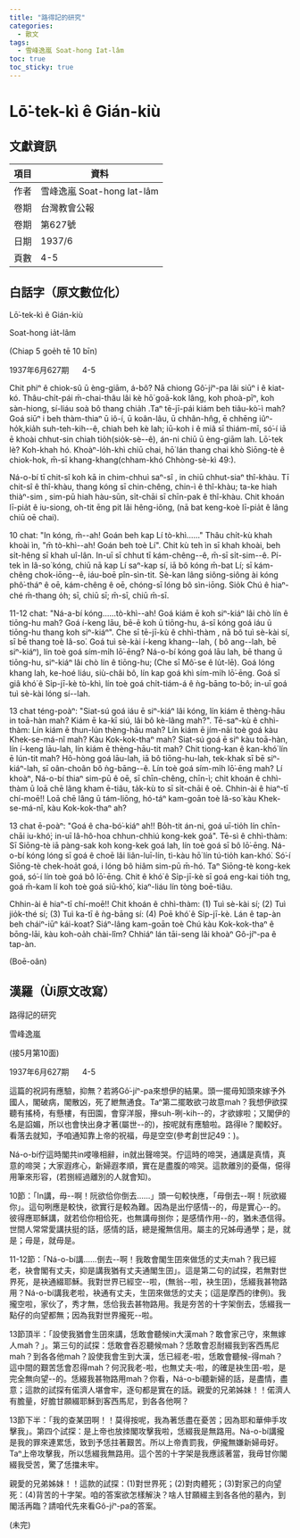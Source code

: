 ```yaml
---
title: "路得記的研究"
categories:
  - 散文
tags:
  - 雪峰逸嵐 Soat-hong Iat-lâm
toc: true
toc_sticky: true
---
```


# Lō͘-tek-kì ê Gián-kiù

## 文獻資訊

| 項目 | 資料 |
|---|---|
| 作者 | 雪峰逸嵐 Soat-hong Iat-lâm |
| 卷期 | 台灣教會公報 |
| 卷期 | 第627號 |
| 日期 | 1937/6 |
| 頁數 | 4-5 |

## 白話字（原文數位化）

Lō͘-tek-kì ê Gián-kiù

Soat-hong ia̍t-lâm

(Chiap 5 goe̍h tē 10 bīn)

1937年6月627期      4-5

Chit phiⁿ ê chiok-sû ū èng-giām, á-bô? Nā chiong Gô͘-jíⁿ-pa lâi siūⁿ i ê kiat-kó. Thâu-chi̍t-pái m̄-chai-thâu lâi kè hō͘ goā-kok lâng, koh phoà-pīⁿ, koh sàn-hiong, sí-liáu soà bô thang chia̍h .Taⁿ tē-jī-pái kiám beh tiâu-kò͘-ì mah? Goá siūⁿ i beh thàm-thiaⁿ ū iô-í, ū koân-lâu, ū chhân-hn̂g, ē chhēng iûⁿ-ho̍k,kia̍h suh-teh-kih--ê, chiah beh kè lah; iū-koh i ê miâ sī thiám-mī, só͘-í iā ē khoài chhut-sin chiah tio̍h(sio̍k-sè--ê), án-ni chiū ū èng-giām lah. Lō͘-tek lè? Koh-khah hó. Khoàⁿ-lo̍h-khì chiū chai, hō͘ lán thang chai khò Siōng-tè ê chiok-hok, m̄-sī khang-khang(chham-khó Chhòng-sè-kì 49:).

Ná-o-bí tī chit-sî koh kā in chim-chhuì saⁿ-sî , in chiū chhut-siaⁿ thî-khàu. Tī chit-sî ê thî-khàu, thang kóng sī chin-chêng, chin-ì ê thî-khàu; ta-ke hiah thiàⁿ-sim , sim-pū hiah hàu-sūn, si̍t-chāi sī chīn-pak ê thî-khàu. Chit khoán lī-pia̍t ê iu-siong, oh-tit ēng pit lâi hêng-iông, (nā bat keng-koè lī-pia̍t ê lâng chiū oē chai).

10 chat: "In kóng, m̄--ah! Goán beh kap Lí tò-khì......" Thâu chi̍t-kù khah khoài ìn, "m̄ tò-khì--ah! Goán beh toè Lí". Chit kù teh ìn sī khah khoài, beh si̍t-hêng sī khah uî-lân. In-uī sī chhut tī kám-chêng--ê, m̄-sī si̍t-sim--ê. Pí-tek ìn Iâ-so͘ kóng, chiū nā kap Lí saⁿ-kap sí, iā bô kóng m̄-bat Lí; sī kám-chêng chok-iōng--ê, iáu-boē pîn-sìn-tit. Sè-kan lâng siông-siông ài kóng phô͘-tháⁿ ê oē, kám-chêng ê oē, chóng-sī lóng bô sìn-iōng. Sio̍k Chú ê hiaⁿ-ché m̄-thang o̍h; sī, chiū sī; m̄-sī, chiū m̄-sī.

11-12 chat: "Ná-a-bí kóng......tò-khì--ah! Goá kiám ē koh siⁿ-kiáⁿ lâi chò lín ê tiōng-hu mah? Goá í-keng lāu, bē-ē koh ū tiōng-hu, á-sī kóng goá iáu ū tiōng-hu thang koh siⁿ-kiáⁿ". Che sī tē-jī-kù ê chhì-thàm , nā bô tuì sè-kài sí, sī bē thang toè Iâ-so͘. Goá tuì sè-kài í-keng khang--lah, ( bô ang--lah, bē siⁿ-kiáⁿ), lín toè goá sím-mi̍h lō͘-ēng? Ná-o-bí kóng goá lāu lah, bē thang ū tiōng-hu, siⁿ-kiáⁿ lâi chò lín ê tiōng-hu; (Che sī Mô͘-se ê lu̍t-lē). Goá lóng khang lah, ke-hoé liáu, siù-châi bô, lín kap goá khì sím-mi̍h lō͘-ēng. Goá sī giâ khó͘ ê Si̍p-jī-kè tò-khì, lín toè goá chi̍t-tiám-á ê ǹg-bāng to-bô; in-uī goá tuì sè-kài lóng sí--lah.

13 chat téng-poàⁿ: "Siat-sú goá iáu ē siⁿ-kiáⁿ lâi kóng, lín kiám ē thèng-hāu in toā-hàn mah? Kiám ē ka-kī siú, lâi bô kè-lâng mah?". Tē-saⁿ-kù ê chhì-thàm: Lín kiám ē thun-lún thèng-hāu mah? Lín kiám ē jím-nāi toè goá kàu Khek-se-má-nî mah? Kàu Kok-kok-thaⁿ mah? Siat-sú goá ē siⁿ kàu toā-hàn, lín í-keng lāu-lah, lín kiám ē thèng-hāu-tit mah? Chit tiong-kan ê kan-khó͘ lín ē lún-tit mah? Hô-hòng goá lāu-lah, iā bô tiōng-hu-lah, tek-khak sī bē siⁿ-kiáⁿ-lah, sī oân-choân bô ǹg-bāng--ê. Lín toè goá sím-mi̍h lō͘-ēng mah? Lí khoàⁿ, Ná-o-bí thiaⁿ sim-pū ê oē, sī chīn-chêng, chīn-ì; chit khoán ê chhì-thàm ū loā chē lâng kham ē-tiâu, ta̍k-kù to sī si̍t-chāi ê oē. Chhin-ài ê hiaⁿ-tī chí-moē!! Loā chē lâng ū tám-liōng, hó-táⁿ kam-goān toè Iâ-so͘ kàu Khek-se-má-nî, kàu Kok-kok-thaⁿ ah?

13 chat ē-poàⁿ: "Goá ê cha-bó͘-kiáⁿ ah!! Bo̍h-tit án-ni, goá uī-tio̍h lín chīn-chāi iu-khó͘; in-uī Iâ-hô-hoa chhun-chhiú kong-kek goá". Tē-sì ê chhì-thàm: Sī Siōng-tè iā pàng-sak koh kong-kek goá lah, lín toè goá sī bô lō͘-ēng. Ná-o-bí kóng lóng sī goá ê choē lâi liân-luī-lín, tì-kàu hō͘ lín tú-tio̍h kan-khó͘. Só͘-í Siōng-tè chek-hoa̍t goá, i lóng bô hiâm sim-pū m̄-hó. Taⁿ Siōng-tè kong-kek goá, só͘-í lín toè goá bô lō͘-ēng. Chit ê khó͘ ê Si̍p-jī-kè sī goá eng-kai tio̍h tng, goá m̄-kam lí koh toè goá siū-khó͘, kiaⁿ-liáu lín tòng boē-tiâu.

Chhin-ài ê hiaⁿ-tī chí-moē!! Chit khoán ê chhì-thàm: (1) Tuì sè-kài sí; (2) Tuì jio̍k-thé sí; (3) Tuì ka-tī ê ǹg-bāng sí: (4) Poē khó͘ ê Si̍p-jī-kè. Lán ê tap-àn beh cháiⁿ-iūⁿ kái-koat? Siáⁿ-lâng kam-goān toè Chú kàu Kok-kok-thaⁿ ê bōng-lāi, kàu koh-oa̍h chài-lîm? Chhiáⁿ lán tāi-seng lâi khoàⁿ Gô-jíⁿ-pa ê tap-àn.

(Boē-oân)

## 漢羅（Ùi原文改寫）

路得記的研究

雪峰逸嵐

(接5月第10面)

1937年6月627期      4-5

這篇的祝詞有應驗，抑無？若將Gô͘-jíⁿ-pa來想伊的結果。頭一擺毋知頭來嫁予外國人，閣破病，閣散凶，死了紲無通食。Taⁿ第二擺敢欲刁故意mah？我想伊欲探聽有搖椅，有懸樓，有田園，會穿洋服，攑suh-咧-kih--的，才欲嫁啦；又閣伊的名是諂媚，所以也會快出身才著(屬世--的)，按呢就有應驗啦。路得lè？閣較好。看落去就知，予咱通知靠上帝的祝福，毋是空空(參考創世記49：)。

Ná-o-bí佇這時閣共in唚喙相辭，in就出聲啼哭。佇這時的啼哭，通講是真情，真意的啼哭；大家遐疼心，新婦遐孝順，實在是盡腹的啼哭。這款離別的憂傷，僫得用筆來形容，(若捌經過離別的人就會知)。

10節：「In講，毋--啊！阮欲佮你倒去......」頭一句較快應，「毋倒去--啊！阮欲綴你」。這句咧應是較快，欲實行是較為難。因為是出佇感情--的，毋是實心--的。彼得應耶穌講，就若佮你相佮死，也無講毋捌你；是感情作用--的，猶未憑信得。世間人常常愛講扶挺的話，感情的話，總是攏無信用。屬主的兄姊毋通學；是，就是；毋是，就毋是。

11-12節：「Ná-o-bí講......倒去--啊！我敢會閣生囝來做恁的丈夫mah？我已經老，袂會閣有丈夫，抑是講我猶有丈夫通閣生囝」。這是第二句的試探，若無對世界死，是袂通綴耶穌。我對世界已經空--啦，(無翁--啦，袂生囝)，恁綴我甚物路用？Ná-o-bí講我老啦，袂通有丈夫，生囝來做恁的丈夫；(這是摩西的律例)。我攏空啦，家伙了，秀才無，恁佮我去甚物路用。我是夯苦的十字架倒去，恁綴我一點仔的向望都無；因為我對世界攏死--啦。

13節頂半：「設使我猶會生囝來講，恁敢會聽候in大漢mah？敢會家己守，來無嫁人mah？」。第三句的試探：恁敢會吞忍聽候mah？恁敢會忍耐綴我到客西馬尼mah？到各各他mah？設使我會生到大漢，恁已經老-啦，恁敢會聽候-得mah？這中間的艱苦恁會忍得mah？何況我老-啦，也無丈夫-啦，的確是袂生囝-啦，是完全無向望--的。恁綴我甚物路用mah？你看，Ná-o-bí聽新婦的話，是盡情，盡意；這款的試探有偌濟人堪會牢，逐句都是實在的話。親愛的兄弟姊妹！！偌濟人有膽量，好膽甘願綴耶穌到客西馬尼，到各各他啊？

13節下半：「我的查某囝啊！！莫得按呢，我為著恁盡在憂苦；因為耶和華伸手攻擊我」。第四个試探：是上帝也放拺閣攻擊我啦，恁綴我是無路用。Ná-o-bí講攏是我的罪來連累恁，致到予恁拄著艱苦。所以上帝責罰我，伊攏無嫌新婦毋好。Taⁿ上帝攻擊我，所以恁綴我無路用。這个苦的十字架是我應該著當，我毋甘你閣綴我受苦，驚了恁擋未牢。

親愛的兄弟姊妹！！這款的試探：(1)對世界死；(2)對肉體死；(3)對家己的向望死：(4)背苦的十字架。咱的答案欲怎樣解決？啥人甘願綴主到各各他的墓內，到閣活再臨？請咱代先來看Gô-jíⁿ-pa的答案。

(未完)
